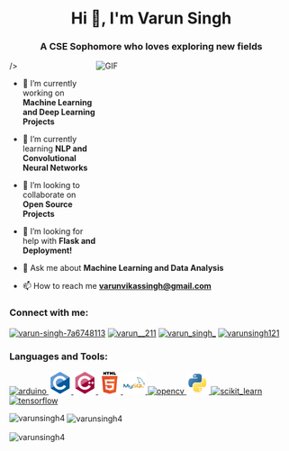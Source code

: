 <h1 align="center">Hi 👋, I'm Varun Singh</h1>
<h3 align="center">A CSE Sophomore who loves exploring new fields</h3>
<img align="right" alt="GIF" src="https://i.pinimg.com/originals/e4/26/70/e426702edf874b181aced1e2fa5c6cde.gif" width="350" height="350">/>


- 🔭 I’m currently working on **Machine Learning and Deep Learning Projects**

- 🌱 I’m currently learning **NLP and Convolutional Neural Networks**

- 👯 I’m looking to collaborate on **Open Source Projects**

- 🤝 I’m looking for help with **Flask and Deployment!**

- 💬 Ask me about **Machine Learning and Data Analysis**

- 📫 How to reach me **varunvikassingh@gmail.com**


<h3 align="left">Connect with me:</h3>
<p align="left">
<a href="https://linkedin.com/in/varun-singh-7a6748113" target="blank"><img align="center" src="https://raw.githubusercontent.com/rahuldkjain/github-profile-readme-generator/master/src/images/icons/Social/linked-in-alt.svg" alt="varun-singh-7a6748113" height="30" width="40" /></a>
<a href="https://instagram.com/varun__211" target="blank"><img align="center" src="https://raw.githubusercontent.com/rahuldkjain/github-profile-readme-generator/master/src/images/icons/Social/instagram.svg" alt="varun__211" height="30" width="40" /></a>
<a href="https://www.hackerrank.com/varun_singh_" target="blank"><img align="center" src="https://raw.githubusercontent.com/rahuldkjain/github-profile-readme-generator/master/src/images/icons/Social/hackerrank.svg" alt="varun_singh_" height="30" width="40" /></a>
<a href="https://auth.geeksforgeeks.org/user/varunsingh121" target="blank"><img align="center" src="https://raw.githubusercontent.com/rahuldkjain/github-profile-readme-generator/master/src/images/icons/Social/geeks-for-geeks.svg" alt="varunsingh121" height="30" width="40" /></a>
</p>
  

<h3 align="left">Languages and Tools:</h3>
<p align="left"> <a href="https://www.arduino.cc/" target="_blank"> <img src="https://cdn.worldvectorlogo.com/logos/arduino-1.svg" alt="arduino" width="40" height="40"/> </a> <a href="https://www.cprogramming.com/" target="_blank"> <img src="https://raw.githubusercontent.com/devicons/devicon/master/icons/c/c-original.svg" alt="c" width="40" height="40"/> </a> <a href="https://www.w3schools.com/cpp/" target="_blank"> <img src="https://raw.githubusercontent.com/devicons/devicon/master/icons/cplusplus/cplusplus-original.svg" alt="cplusplus" width="40" height="40"/> </a> <a href="https://www.w3.org/html/" target="_blank"> <img src="https://raw.githubusercontent.com/devicons/devicon/master/icons/html5/html5-original-wordmark.svg" alt="html5" width="40" height="40"/> </a> <a href="https://www.mysql.com/" target="_blank"> <img src="https://raw.githubusercontent.com/devicons/devicon/master/icons/mysql/mysql-original-wordmark.svg" alt="mysql" width="40" height="40"/> </a> <a href="https://opencv.org/" target="_blank"> <img src="https://www.vectorlogo.zone/logos/opencv/opencv-icon.svg" alt="opencv" width="40" height="40"/> </a> <a href="https://www.python.org" target="_blank"> <img src="https://raw.githubusercontent.com/devicons/devicon/master/icons/python/python-original.svg" alt="python" width="40" height="40"/> </a> <a href="https://scikit-learn.org/" target="_blank"> <img src="https://upload.wikimedia.org/wikipedia/commons/0/05/Scikit_learn_logo_small.svg" alt="scikit_learn" width="40" height="40"/> </a> <a href="https://www.tensorflow.org" target="_blank"> <img src="https://www.vectorlogo.zone/logos/tensorflow/tensorflow-icon.svg" alt="tensorflow" width="40" height="40"/> </a> </p>

<p><img align="left" src="https://github-readme-stats.vercel.app/api/top-langs?username=varunsingh4&show_icons=true&locale=en&layout=compact" alt="varunsingh4" /></p>

<p>&nbsp;<img align="center" src="https://github-readme-stats.vercel.app/api?username=varunsingh4&show_icons=true&locale=en" alt="varunsingh4" /></p>

<p><img align="center" src="https://github-readme-streak-stats.herokuapp.com/?user=varunsingh4&" alt="varunsingh4" /></p>
